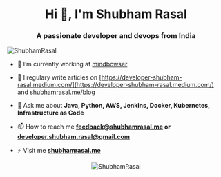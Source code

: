<h1 align="center">Hi 👋, I'm Shubham Rasal</h1>
<h3 align="center">A passionate developer and devops from India</h3>
<p align="left"> <img src="https://komarev.com/ghpvc/?username=ShubhamRasal" alt="ShubhamRasal" /> </p>

- 🔭 I’m currently working at [mindbowser](https://mindbowser.com/)

- 📝 I regulary write articles on [https://developer-shubham-rasal.medium.com/](https://developer-shubham-rasal.medium.com/) and [shubhamrasal.me/blog](https://shubhamrasal.me/blog)

- 💬 Ask me about **Java, Python, AWS, Jenkins, Docker, Kubernetes, Infrastructure as Code**

- 📫 How to reach me **feedback@shubhamrasal.me or developer.shubham.rasal@gmail.com**

- ⚡ Visit me **[shubhamrasal.me](http://shubhamrasal.me)**

<p align="center"> <img src="https://github-readme-stats.vercel.app/api?username=ShubhamRasal&show_icons=true" alt="ShubhamRasal" /> </p>

